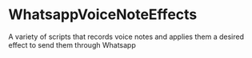 # WhatsappVoiceNoteEffects
A variety of scripts that records voice notes and applies them a desired effect to send them through Whatsapp
